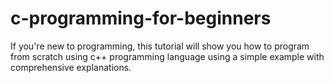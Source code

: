 # c-programming-for-beginners
If you're new to programming, this tutorial will show you how to program from scratch using c++ programming language using a simple example with comprehensive explanations.
